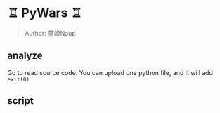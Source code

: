 # ♖ PyWars ♖
> Author: 堇姬Naup

## analyze
Go to read source code.
You can upload one python file, and it will add `exit(0)` 

## script
